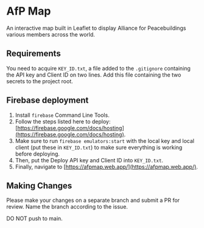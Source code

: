 # AfP Map
An interactive map built in Leaflet to display Alliance for Peacebuildings various members across the world.

## Requirements
You need to acquire `KEY_ID.txt`, a file added to the `.gitignore` containing the API key and Client ID on two lines. Add this file containing the two secrets to the project root. 

## Firebase deployment
1. Install `firebase` Command Line Tools.    
2. Follow the steps listed here to deploy: [https://firebase.google.com/docs/hosting](https://firebase.google.com/docs/hosting).        
3. Make sure to run `firebase emulators:start` with the local key and local client (put these in `KEY_ID.txt`) to make sure everything is working before deploying.     
4. Then, put the Deploy API key and Client ID into `KEY_ID.txt`.     
5. Finally, navigate to [https://afpmap.web.app/](https://afpmap.web.app/).    

## Making Changes
Please make your changes on a separate branch and submit a PR for review.  Name the branch according to the issue.

DO NOT push to main.

